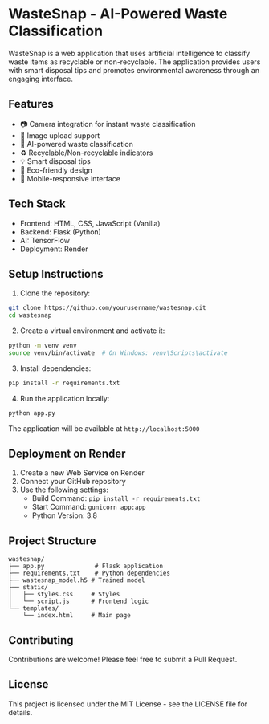 # WasteSnap - AI-Powered Waste Classification

WasteSnap is a web application that uses artificial intelligence to classify waste items as recyclable or non-recyclable. The application provides users with smart disposal tips and promotes environmental awareness through an engaging interface.

## Features

- 📷 Camera integration for instant waste classification
- 📁 Image upload support
- 🤖 AI-powered waste classification
- ♻️ Recyclable/Non-recyclable indicators
- 💡 Smart disposal tips
- 🌿 Eco-friendly design
- 📱 Mobile-responsive interface

## Tech Stack

- Frontend: HTML, CSS, JavaScript (Vanilla)
- Backend: Flask (Python)
- AI: TensorFlow
- Deployment: Render

## Setup Instructions

1. Clone the repository:
```bash
git clone https://github.com/yourusername/wastesnap.git
cd wastesnap
```

2. Create a virtual environment and activate it:
```bash
python -m venv venv
source venv/bin/activate  # On Windows: venv\Scripts\activate
```

3. Install dependencies:
```bash
pip install -r requirements.txt
```

4. Run the application locally:
```bash
python app.py
```

The application will be available at `http://localhost:5000`

## Deployment on Render

1. Create a new Web Service on Render
2. Connect your GitHub repository
3. Use the following settings:
   - Build Command: `pip install -r requirements.txt`
   - Start Command: `gunicorn app:app`
   - Python Version: 3.8

## Project Structure

```
wastesnap/
├── app.py              # Flask application
├── requirements.txt    # Python dependencies
├── wastesnap_model.h5 # Trained model
├── static/
│   ├── styles.css     # Styles
│   └── script.js      # Frontend logic
└── templates/
    └── index.html     # Main page
```

## Contributing

Contributions are welcome! Please feel free to submit a Pull Request.

## License

This project is licensed under the MIT License - see the LICENSE file for details. 